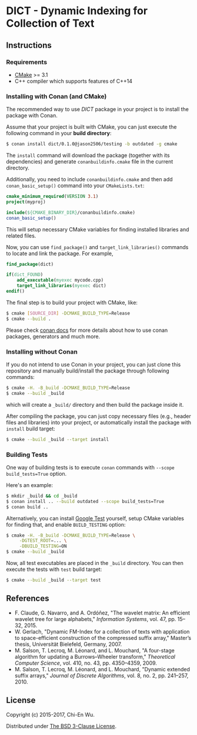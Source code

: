 # DICT - Dynamic Indexing for Collection of Text


## Instructions

### Requirements

- [CMake](https://cmake.org) >= 3.1
- C++ compiler which supports features of C++14

### Installing with Conan (and CMake)

The recommended way to use _DICT_ package in your project is to install the package with Conan.

Assume that your project is built with CMake, you can just execute the following command in your __build directory__:

```sh
$ conan install dict/0.1.0@jason2506/testing -b outdated -g cmake
```

The `install` command will download the package (together with its dependencies) and generate `conanbuildinfo.cmake` file in the current directory.

Additionally, you need to include `conanbuildinfo.cmake` and then add `conan_basic_setup()` command into your `CMakeLists.txt`:

```cmake
cmake_minimum_required(VERSION 3.1)
project(myproj)

include(${CMAKE_BINARY_DIR}/conanbuildinfo.cmake)
conan_basic_setup()
```

This will setup necessary CMake variables for finding installed libraries and related files.

Now, you can use `find_package()` and `target_link_libraries()` commands to locate and link the package. For example,

```cmake
find_package(dict)

if(dict_FOUND)
    add_executable(myexec mycode.cpp)
    target_link_libraries(myexec dict)
endif()
```

The final step is to build your project with CMake, like:

```sh
$ cmake [SOURCE_DIR] -DCMAKE_BUILD_TYPE=Release
$ cmake --build .
```

Please check [conan docs](http://docs.conan.io/en/latest/) for more details about how to use conan packages, generators and much more.

### Installing without Conan

If you do not intend to use Conan in your project, you can just clone this repository and manually build/install the package through following commands:

```sh
$ cmake -H. -B_build -DCMAKE_BUILD_TYPE=Release
$ cmake --build _build
```

which will create a `_build/` directory and then build the package inside it.

After compiling the package, you can just copy necessary files (e.g., header files and libraries) into your project, or automatically install the package with `install` build target:

```sh
$ cmake --build _build --target install
```

### Building Tests

One way of building tests is to execute `conan` commands with `--scope build_tests=True` option.

Here's an example:

```sh
$ mkdir _build && cd _build
$ conan install .. --build outdated --scope build_tests=True
$ conan build ..
```

Alternatively, you can install [Google Test](https://github.com/google/googletest) yourself, setup CMake variables for finding that, and enable `BUILD_TESTING` option:

```sh
$ cmake -H. -B_build -DCMAKE_BUILD_TYPE=Release \
     -DGTEST_ROOT=... \
     -DBUILD_TESTING=ON
$ cmake --build _build
```

Now, all test executables are placed in the `_build` directory. You can then execute the tests with `test` build target:

```sh
$ cmake --build _build --target test
```


## References

- F. Claude, G. Navarro, and A. Ordóñez, "The wavelet matrix: An efficient wavelet tree for large alphabets," _Information Systems_, vol. 47, pp. 15–32, 2015.
- W. Gerlach, "Dynamic FM-Index for a collection of texts with application to space-efficient construction of the compressed suffix array," Master’s thesis, Universität Bielefeld, Germany, 2007.
- M. Salson, T. Lecroq, M. Léonard, and L. Mouchard, "A four-stage algorithm for updating a Burrows–Wheeler transform," _Theoretical Computer Science_, vol. 410, no. 43, pp. 4350–4359, 2009.
- M. Salson, T. Lecroq, M. Léonard, and L. Mouchard, "Dynamic extended suffix arrays," _Journal of Discrete Algorithms_, vol. 8, no. 2, pp. 241–257, 2010.


## License

Copyright (c) 2015-2017, Chi-En Wu.

Distributed under [The BSD 3-Clause License](http://opensource.org/licenses/BSD-3-Clause).
